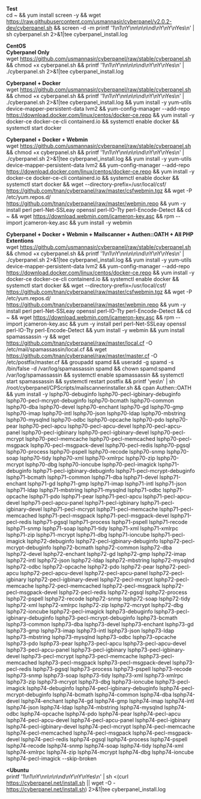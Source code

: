 <b>Test</b><br>
cd ~ && yum install screen -y && wget https://raw.githubusercontent.com/usmannasir/cyberpanel/v2.0.2-dev/cyberpanel.sh && screen -d -m printf '1\n1\nY\nn\n\n\nd\nY\nY\nYes\n' | sh cyberpanel.sh 2>&1|tee cyberpanel_install.log

<b>CentOS</b><br>
<b>Cyberpanel Only</b><br>
wget https://github.com/usmannasir/cyberpanel/raw/stable/cyberpanel.sh && chmod +x cyberpanel.sh && printf '1\n1\nY\nn\n\n\nd\nY\nY\nYes\n' | ./cyberpanel.sh 2>&1|tee cyberpanel_install.log

<b>Cyberpanel + Docker</b><br>
wget https://github.com/usmannasir/cyberpanel/raw/stable/cyberpanel.sh && chmod +x cyberpanel.sh && printf '1\n1\nY\nn\n\n\nd\nY\nY\nYes\n' | ./cyberpanel.sh 2>&1|tee cyberpanel_install.log && yum install -y yum-utils device-mapper-persistent-data lvm2 && yum-config-manager --add-repo https://download.docker.com/linux/centos/docker-ce.repo && yum install -y docker-ce docker-ce-cli containerd.io && systemctl enable docker && systemctl start docker

<b>Cyberpanel + Docker + Webmin</b><br>
wget https://github.com/usmannasir/cyberpanel/raw/stable/cyberpanel.sh && chmod +x cyberpanel.sh && printf '1\n1\nY\nn\n\n\nd\nY\nY\nYes\n' | ./cyberpanel.sh 2>&1|tee cyberpanel_install.log && yum install -y yum-utils device-mapper-persistent-data lvm2 && yum-config-manager --add-repo https://download.docker.com/linux/centos/docker-ce.repo && yum install -y docker-ce docker-ce-cli containerd.io && systemctl enable docker && systemctl start docker && wget --directory-prefix=/usr/local/csf/ https://github.com/tnan/cyberpanel/raw/master/csfwebmin.tgz && wget -P /etc/yum.repos.d/ https://github.com/tnan/cyberpanel/raw/master/webmin.repo && yum -y install perl perl-Net-SSLeay openssl perl-IO-Tty perl-Encode-Detect && cd ~ && wget https://download.webmin.com/jcameron-key.asc && rpm --import jcameron-key.asc && yum install -y webmin

<b>Cyberpanel + Docker + Webmin + Mailscanner + Authen::OATH + All PHP Extentions</b><br>
wget https://github.com/usmannasir/cyberpanel/raw/stable/cyberpanel.sh && chmod +x cyberpanel.sh && printf '1\n1\nY\nn\n\n\nd\nY\nY\nYes\n' | ./cyberpanel.sh 2>&1|tee cyberpanel_install.log && yum install -y yum-utils device-mapper-persistent-data lvm2 && yum-config-manager --add-repo https://download.docker.com/linux/centos/docker-ce.repo && yum install -y docker-ce docker-ce-cli containerd.io && systemctl enable docker && systemctl start docker && wget --directory-prefix=/usr/local/csf/ https://github.com/tnan/cyberpanel/raw/master/csfwebmin.tgz && wget -P /etc/yum.repos.d/ https://github.com/tnan/cyberpanel/raw/master/webmin.repo && yum -y install perl perl-Net-SSLeay openssl perl-IO-Tty perl-Encode-Detect && cd ~ && wget https://download.webmin.com/jcameron-key.asc && rpm --import jcameron-key.asc && yum -y install perl perl-Net-SSLeay openssl perl-IO-Tty perl-Encode-Detect && yum install -y webmin && yum install spamassassin -y && wget https://github.com/tnan/cyberpanel/raw/master/local.cf -O /etc/mail/spamassassin/local.cf && wget https://github.com/tnan/cyberpanel/raw/master/master.cf -O /etc/postfix/master.cf && groupadd spamd && useradd -g spamd -s /bin/false -d /var/log/spamassassin spamd && chown spamd:spamd /var/log/spamassassin && systemctl enable spamassassin && systemctl start spamassassin && systemctl restart postfix && printf 'yes\n' | sh /root/cyberpanel/CPScripts/mailscannerinstaller.sh && cpan Authen::OATH && yum install -y lsphp70-debuginfo lsphp70-pecl-igbinary-debuginfo lsphp70-pecl-mcrypt-debuginfo lsphp70-bcmath lsphp70-common lsphp70-dba lsphp70-devel lsphp70-enchant lsphp70-gd lsphp70-gmp lsphp70-imap lsphp70-intl lsphp70-json lsphp70-ldap lsphp70-mbstring lsphp70-mysqlnd lsphp70-odbc lsphp70-opcache lsphp70-pdo lsphp70-pear lsphp70-pecl-apcu lsphp70-pecl-apcu-devel lsphp70-pecl-apcu-panel lsphp70-pecl-igbinary lsphp70-pecl-igbinary-devel lsphp70-pecl-mcrypt lsphp70-pecl-memcache lsphp70-pecl-memcached lsphp70-pecl-msgpack lsphp70-pecl-msgpack-devel lsphp70-pecl-redis lsphp70-pgsql lsphp70-process lsphp70-pspell lsphp70-recode lsphp70-snmp lsphp70-soap lsphp70-tidy lsphp70-xml lsphp70-xmlrpc lsphp70-zip lsphp70-mcrypt lsphp70-dbg lsphp70-ioncube lsphp70-pecl-imagick lsphp71-debuginfo lsphp71-pecl-igbinary-debuginfo lsphp71-pecl-mcrypt-debuginfo lsphp71-bcmath lsphp71-common lsphp71-dba lsphp71-devel lsphp71-enchant lsphp71-gd lsphp71-gmp lsphp71-imap lsphp71-intl lsphp71-json lsphp71-ldap lsphp71-mbstring lsphp71-mysqlnd lsphp71-odbc lsphp71-opcache lsphp71-pdo lsphp71-pear lsphp71-pecl-apcu lsphp71-pecl-apcu-devel lsphp71-pecl-apcu-panel lsphp71-pecl-igbinary lsphp71-pecl-igbinary-devel lsphp71-pecl-mcrypt lsphp71-pecl-memcache lsphp71-pecl-memcached lsphp71-pecl-msgpack lsphp71-pecl-msgpack-devel lsphp71-pecl-redis lsphp71-pgsql lsphp71-process lsphp71-pspell lsphp71-recode lsphp71-snmp lsphp71-soap lsphp71-tidy lsphp71-xml lsphp71-xmlrpc lsphp71-zip lsphp71-mcrypt lsphp71-dbg lsphp71-ioncube lsphp71-pecl-imagick lsphp72-debuginfo lsphp72-pecl-igbinary-debuginfo lsphp72-pecl-mcrypt-debuginfo lsphp72-bcmath lsphp72-common lsphp72-dba lsphp72-devel lsphp72-enchant lsphp72-gd lsphp72-gmp lsphp72-imap lsphp72-intl lsphp72-json lsphp72-ldap lsphp72-mbstring lsphp72-mysqlnd lsphp72-odbc lsphp72-opcache lsphp72-pdo lsphp72-pear lsphp72-pecl-apcu lsphp72-pecl-apcu-devel lsphp72-pecl-apcu-panel lsphp72-pecl-igbinary lsphp72-pecl-igbinary-devel lsphp72-pecl-mcrypt lsphp72-pecl-memcache lsphp72-pecl-memcached lsphp72-pecl-msgpack lsphp72-pecl-msgpack-devel lsphp72-pecl-redis lsphp72-pgsql lsphp72-process lsphp72-pspell lsphp72-recode lsphp72-snmp lsphp72-soap lsphp72-tidy lsphp72-xml lsphp72-xmlrpc lsphp72-zip lsphp72-mcrypt lsphp72-dbg lsphp72-ioncube lsphp72-pecl-imagick lsphp73-debuginfo lsphp73-pecl-igbinary-debuginfo lsphp73-pecl-mcrypt-debuginfo lsphp73-bcmath lsphp73-common lsphp73-dba lsphp73-devel lsphp73-enchant lsphp73-gd lsphp73-gmp lsphp73-imap lsphp73-intl lsphp73-json lsphp73-ldap lsphp73-mbstring lsphp73-mysqlnd lsphp73-odbc lsphp73-opcache lsphp73-pdo lsphp73-pear lsphp73-pecl-apcu lsphp73-pecl-apcu-devel lsphp73-pecl-apcu-panel lsphp73-pecl-igbinary lsphp73-pecl-igbinary-devel lsphp73-pecl-mcrypt lsphp73-pecl-memcache lsphp73-pecl-memcached lsphp73-pecl-msgpack lsphp73-pecl-msgpack-devel lsphp73-pecl-redis lsphp73-pgsql lsphp73-process lsphp73-pspell lsphp73-recode lsphp73-snmp lsphp73-soap lsphp73-tidy lsphp73-xml lsphp73-xmlrpc lsphp73-zip lsphp73-mcrypt lsphp73-dbg lsphp73-ioncube lsphp73-pecl-imagick lsphp74-debuginfo lsphp74-pecl-igbinary-debuginfo lsphp74-pecl-mcrypt-debuginfo lsphp74-bcmath lsphp74-common lsphp74-dba lsphp74-devel lsphp74-enchant lsphp74-gd lsphp74-gmp lsphp74-imap lsphp74-intl lsphp74-json lsphp74-ldap lsphp74-mbstring lsphp74-mysqlnd lsphp74-odbc lsphp74-opcache lsphp74-pdo lsphp74-pear lsphp74-pecl-apcu lsphp74-pecl-apcu-devel lsphp74-pecl-apcu-panel lsphp74-pecl-igbinary lsphp74-pecl-igbinary-devel lsphp74-pecl-mcrypt lsphp74-pecl-memcache lsphp74-pecl-memcached lsphp74-pecl-msgpack lsphp74-pecl-msgpack-devel lsphp74-pecl-redis lsphp74-pgsql lsphp74-process lsphp74-pspell lsphp74-recode lsphp74-snmp lsphp74-soap lsphp74-tidy lsphp74-xml lsphp74-xmlrpc lsphp74-zip lsphp74-mcrypt lsphp74-dbg lsphp74-ioncube lsphp74-pecl-imagick --skip-broken

<b><Ubuntu</b><br>
printf '1\n1\nY\nn\n\n\nd\nY\nY\nYes\n' | sh <(curl https://cyberpanel.net/install.sh || wget -O - https://cyberpanel.net/install.sh) 2>&1|tee cyberpanel_install.log
